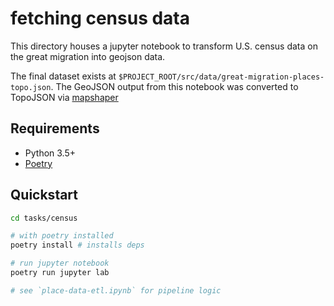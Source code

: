 # fetching census data

This directory houses a jupyter notebook to transform U.S. census data on the great migration into geojson data.

The final dataset exists at `$PROJECT_ROOT/src/data/great-migration-places-topo.json`. The GeoJSON output from this notebook was converted to TopoJSON via [mapshaper](https://mapshaper.org/)

## Requirements

- Python 3.5+
- [Poetry](https://python-poetry.org/)

## Quickstart

```bash
cd tasks/census

# with poetry installed
poetry install # installs deps

# run jupyter notebook
poetry run jupyter lab

# see `place-data-etl.ipynb` for pipeline logic
```